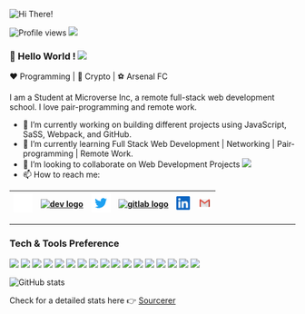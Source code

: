 ![Hi There!](https://user-images.githubusercontent.com/73921498/193955861-d71a1ac2-6bcb-4b82-8290-5e945cd21771.png)

![Profile views](https://gpvc.arturio.dev/julzedz)  <img src="https://img.shields.io/github/followers/julzedz?label=Follow" style=" float:left, margin-right:10px" />

### 👋 Hello World !  <img src="https://github.com/TheDudeThatCode/TheDudeThatCode/blob/master/Assets/Earth.gif" width="24px">

:heart: Programming | :black_heart: Crypto | ⚽ Arsenal FC

I am a Student at Microverse Inc, a remote full-stack web development school. I love pair-programming and remote work.

- 🔭 I’m currently working on building different projects using JavaScript, SaSS, Webpack, and GitHub.
- 🌱 I’m currently learning Full Stack Web Development | Networking | Pair-programming | Remote Work.
- 👯 I’m looking to collaborate on Web Development Projects <img src="https://media.giphy.com/media/WUlplcMpOCEmTGBtBW/giphy.gif" width="30">
- 📫 How to reach me:

| [<img src="https://raw.githubusercontent.com/Delta456/Delta456/master/img/github.png" alt="github logo" width="34">](https://github.com/julzedz) |  [<img src="https://raw.githubusercontent.com/Delta456/Delta456/master/img/dev.png" alt="dev logo" width="24">](https://dev.to/julzedz) |  [<img src="https://raw.githubusercontent.com/Delta456/Delta456/master/img/twitter.png" alt="twitter logo" width="34">](https://twitter.com/julzedz) |  [<img src="https://raw.githubusercontent.com/Delta456/Delta456/master/img/gitlab.png" alt="gitlab logo" width="24">](https://gitlab.com/julzedz) |  [<img src="https://github.com/Amchuz/Amchuz/blob/master/linkedin.jpeg" alt="linkedin logo" width="24">](https://www.linkedin.com/in/jules-edozie-b59b94234/) |  [<img src="https://github.com/Amchuz/Amchuz/blob/master/gmail.jpeg" alt="gmail logo" width="24">](edoziechukwuma@gmail.com)
|---|---|---|---|---|---|

----



### Tech & Tools Preference
  
<img src = "https://img.shields.io/badge/-HTML5-E34F26?style=flat&logo=html5&logoColor=white"> <img src = "https://img.shields.io/badge/-CSS3-1572B6?style=flat&logo=css3&logoColor=white">
<img src="http://img.shields.io/badge/-Github-000000?style=flat&logo=github&logoColor=FFFFFF">
<img src="http://img.shields.io/badge/-Git-F1502F?style=flat&logo=git&logoColor=FFFFFF">
<img src="http://img.shields.io/badge/-VS%20Code-007ACC?style=flat&logo=visual%20studio%20code&logoColor=white">
<img src="https://img.shields.io/badge/-Bootstrap-563D7C?style=flat&logo=bootstrap&logoColor=white">
<img src="https://img.shields.io/badge/-JavaScript-eed718?style=flat&logo=javascript&logoColor=ffffff">
<img src="https://img.shields.io/badge/-Sass-cc6699?style=flat&logo=sass&logoColor=ffffff">
<img src="https://img.shields.io/badge/-React-000000?style=flat&logo=react&logoColor=00c8ff">
<img src="https://img.shields.io/badge/-MongoDB-4DB33D?style=flat&logo=mongodb&logoColor=FFFFFF">
<img src="https://img.shields.io/badge/-GraphQL-e535ab?style=flat&logo=graphql&logoColor=FFFFFF">
<img src="https://img.shields.io/badge/-MySQL-F29111?style=flat&logo=mysql&logoColor=FFFFFF">
<img src="https://img.shields.io/badge/-Express.js-787878?style=flat">
<img src="https://img.shields.io/badge/-Node.js-3C873A?style=flat&logo=Node.js&logoColor=white">
<img src="https://img.shields.io/badge/-Progressive Web Apps-5A0FC8?style=flat">
<img src="http://img.shields.io/badge/-Heroku-430098?style=flat&logo=heroku&logoColor=white">
<img src="http://img.shields.io/badge/-Webpack-430098?style=flat&logo=webpack&logoColor=white">

![GitHub stats](https://github-readme-stats.vercel.app/api?username=julzedz&show_icons=true&hide_border=true)

Check for a detailed stats here :point_right: [Sourcerer](https://sourcerer.io/julzedz)

